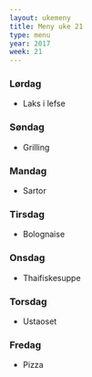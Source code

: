 ```yaml
---
layout: ukemeny
title: Meny uke 21
type: menu
year: 2017
week: 21
---
```


### Lørdag

- Laks i lefse

### Søndag

- Grilling

### Mandag

- Sartor

### Tirsdag

- Bolognaise

### Onsdag

- Thaifiskesuppe

### Torsdag

- Ustaoset

### Fredag

- Pizza

